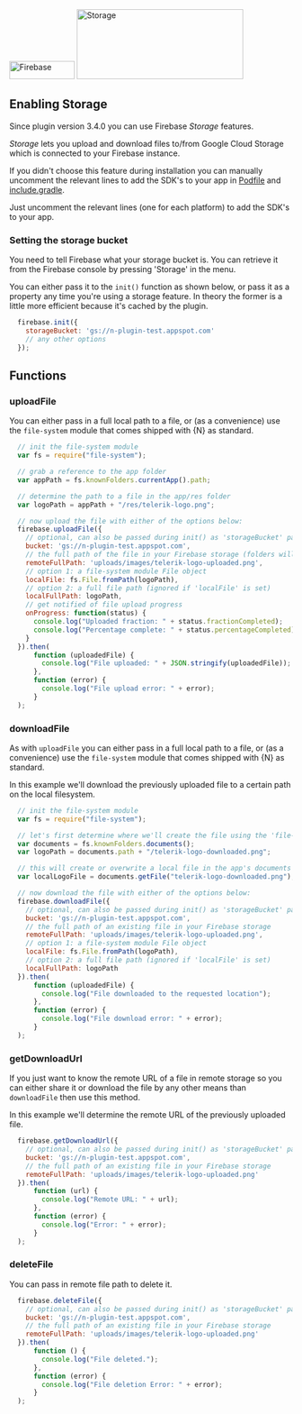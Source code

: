 <img src="images/firebase-logo.png" width="116px" height="32px" alt="Firebase"/>

<img src="images/features/storage.png" width="296px" height="124px" alt="Storage"/>

## Enabling Storage
Since plugin version 3.4.0 you can use Firebase _Storage_ features.

_Storage_ lets you upload and download files to/from Google Cloud Storage which is connected to your Firebase instance.

If you didn't choose this feature during installation you can manually uncomment
the relevant lines to add the SDK's to your app in
[Podfile](../platforms/ios/Podfile) and [include.gradle](../platforms/android/include.gradle).

Just uncomment the relevant lines (one for each platform) to add the SDK's to your app.

### Setting the storage bucket
You need to tell Firebase what your storage bucket is. You can retrieve it
from the Firebase console by pressing 'Storage' in the menu.

You can either pass it to the `init()` function as shown below,
or pass it as a property any time you're using a storage feature.
In theory the former is a little more efficient because it's cached by the plugin.

```js
  firebase.init({
    storageBucket: 'gs://n-plugin-test.appspot.com'
    // any other options
  });
```

## Functions

### uploadFile
You can either pass in a full local path to a file, or (as a convenience) use the `file-system` module that comes shipped with {N} as standard.

```js
  // init the file-system module
  var fs = require("file-system");

  // grab a reference to the app folder
  var appPath = fs.knownFolders.currentApp().path;

  // determine the path to a file in the app/res folder
  var logoPath = appPath + "/res/telerik-logo.png";

  // now upload the file with either of the options below:
  firebase.uploadFile({
    // optional, can also be passed during init() as 'storageBucket' param so we can cache it (find it in the Firebase console)
    bucket: 'gs://n-plugin-test.appspot.com',
    // the full path of the file in your Firebase storage (folders will be created)
    remoteFullPath: 'uploads/images/telerik-logo-uploaded.png',
    // option 1: a file-system module File object
    localFile: fs.File.fromPath(logoPath),
    // option 2: a full file path (ignored if 'localFile' is set)
    localFullPath: logoPath,
    // get notified of file upload progress
    onProgress: function(status) {
      console.log("Uploaded fraction: " + status.fractionCompleted);
      console.log("Percentage complete: " + status.percentageCompleted);
    }
  }).then(
      function (uploadedFile) {
        console.log("File uploaded: " + JSON.stringify(uploadedFile));
      },
      function (error) {
        console.log("File upload error: " + error);
      }
  );
```

### downloadFile
As with `uploadFile` you can either pass in a full local path to a file, or (as a convenience) use the `file-system` module that comes shipped with {N} as standard.

In this example we'll download the previously uploaded file to a certain path on the local filesystem.

```js
  // init the file-system module
  var fs = require("file-system");

  // let's first determine where we'll create the file using the 'file-system' module
  var documents = fs.knownFolders.documents();
  var logoPath = documents.path + "/telerik-logo-downloaded.png";

  // this will create or overwrite a local file in the app's documents folder
  var localLogoFile = documents.getFile("telerik-logo-downloaded.png");

  // now download the file with either of the options below:
  firebase.downloadFile({
    // optional, can also be passed during init() as 'storageBucket' param so we can cache it
    bucket: 'gs://n-plugin-test.appspot.com',
    // the full path of an existing file in your Firebase storage
    remoteFullPath: 'uploads/images/telerik-logo-uploaded.png',
    // option 1: a file-system module File object
    localFile: fs.File.fromPath(logoPath),
    // option 2: a full file path (ignored if 'localFile' is set)
    localFullPath: logoPath
  }).then(
      function (uploadedFile) {
        console.log("File downloaded to the requested location");
      },
      function (error) {
        console.log("File download error: " + error);
      }
  );
```

### getDownloadUrl
If you just want to know the remote URL of a file in remote storage so you can either share it or download the file by any other means than `downloadFile` then use this method.

In this example we'll determine the remote URL of the previously uploaded file.

```js
  firebase.getDownloadUrl({
    // optional, can also be passed during init() as 'storageBucket' param so we can cache it
    bucket: 'gs://n-plugin-test.appspot.com',
    // the full path of an existing file in your Firebase storage
    remoteFullPath: 'uploads/images/telerik-logo-uploaded.png'
  }).then(
      function (url) {
        console.log("Remote URL: " + url);
      },
      function (error) {
        console.log("Error: " + error);
      }
  );
```

### deleteFile
You can pass in remote file path to delete it.

```js
  firebase.deleteFile({
    // optional, can also be passed during init() as 'storageBucket' param so we can cache it
    bucket: 'gs://n-plugin-test.appspot.com',
    // the full path of an existing file in your Firebase storage
    remoteFullPath: 'uploads/images/telerik-logo-uploaded.png'
  }).then(
      function () {
        console.log("File deleted.");
      },
      function (error) {
        console.log("File deletion Error: " + error);
      }
  );
```
